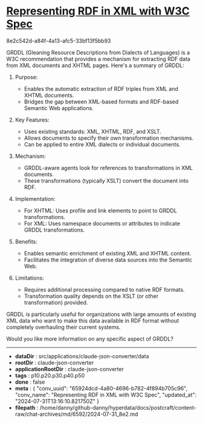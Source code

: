 # [Representing RDF in XML with W3C Spec](https://claude.ai/chat/65924dcd-4a80-4696-b782-4f894b705c96)

8e2c542d-a84f-4a13-afc5-33bf13f5bb93

 GRDDL (Gleaning Resource Descriptions from Dialects of Languages) is a W3C recommendation that provides a mechanism for extracting RDF data from XML documents and XHTML pages. Here's a summary of GRDDL:

1. Purpose:
   - Enables the automatic extraction of RDF triples from XML and XHTML documents.
   - Bridges the gap between XML-based formats and RDF-based Semantic Web applications.

2. Key Features:
   - Uses existing standards: XML, XHTML, RDF, and XSLT.
   - Allows documents to specify their own transformation mechanisms.
   - Can be applied to entire XML dialects or individual documents.

3. Mechanism:
   - GRDDL-aware agents look for references to transformations in XML documents.
   - These transformations (typically XSLT) convert the document into RDF.

4. Implementation:
   - For XHTML: Uses profile and link elements to point to GRDDL transformations.
   - For XML: Uses namespace documents or attributes to indicate GRDDL transformations.

5. Benefits:
   - Enables semantic enrichment of existing XML and XHTML content.
   - Facilitates the integration of diverse data sources into the Semantic Web.

6. Limitations:
   - Requires additional processing compared to native RDF formats.
   - Transformation quality depends on the XSLT (or other transformation) provided.

GRDDL is particularly useful for organizations with large amounts of existing XML data who want to make this data available in RDF format without completely overhauling their current systems.

Would you like more information on any specific aspect of GRDDL?

---

* **dataDir** : src/applications/claude-json-converter/data
* **rootDir** : claude-json-converter
* **applicationRootDir** : claude-json-converter
* **tags** : p10.p20.p30.p40.p50
* **done** : false
* **meta** : {
  "conv_uuid": "65924dcd-4a80-4696-b782-4f894b705c96",
  "conv_name": "Representing RDF in XML with W3C Spec",
  "updated_at": "2024-07-31T13:16:10.821750Z"
}
* **filepath** : /home/danny/github-danny/hyperdata/docs/postcraft/content-raw/chat-archives/md/6592/2024-07-31_8e2.md